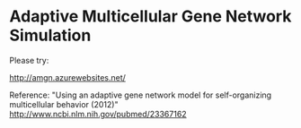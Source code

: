 
# Adaptive Multicellular Gene Network Simulation

Please try:

http://amgn.azurewebsites.net/

Reference:
"Using an adaptive gene network model for self-organizing multicellular behavior (2012)"
http://www.ncbi.nlm.nih.gov/pubmed/23367162
